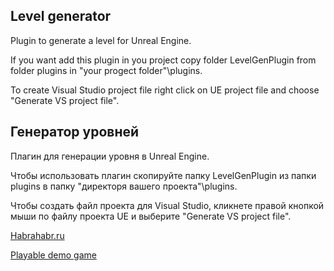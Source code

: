 ## Level generator

Plugin to generate a level  for Unreal Engine.

If you want add this plugin in you project copy folder LevelGenPlugin from folder plugins in "your progect folder"\plugins.

To create Visual Studio project file right click on UE project file and choose "Generate VS project file".

## Генератор уровней

Плагин для генерации уровня в Unreal Engine.

Чтобы использовать плагин скопируйте папку LevelGenPlugin из папки plugins в папку "директоря вашего проекта"\plugins.

Чтобы создать файл проекта для Visual Studio, кликнете правой кнопкой мыши по файлу проекта UE и выберите "Generate VS project file".

[Habrahabr.ru](https://habrahabr.ru/post/353526/)

[Playable demo game](https://cloud.mail.ru/public/6crd/aUQkDzpfF/)

